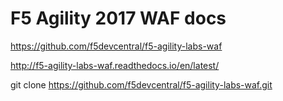 # F5 Agility 2017 WAF docs

https://github.com/f5devcentral/f5-agility-labs-waf

http://f5-agility-labs-waf.readthedocs.io/en/latest/

git clone https://github.com/f5devcentral/f5-agility-labs-waf.git

